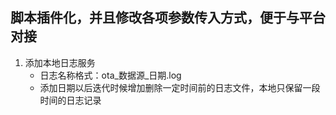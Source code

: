 ## 脚本插件化，并且修改各项参数传入方式，便于与平台对接

1. 添加本地日志服务
    - 日志名称格式：ota_数据源_日期.log
    - 添加日期以后迭代时候增加删除一定时间前的日志文件，本地只保留一段时间的日志记录
